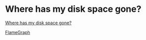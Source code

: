 # Where has my disk space gone?

[Where has my disk space gone?](http://www.brendangregg.com/blog/2017-02-05/file-system-flame-graph.html)

[FlameGraph](https://github.com/brendangregg/FlameGraph)
